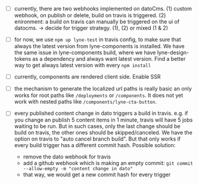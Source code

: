 - [ ] currently, there are two webhooks implemented on datoCms.
  (1) custom webhook, on publish or delete, build on travis is triggered.
  (2) enironment: a build on travis can manually be triggered on the ui of datocms.
  -> decide for trigger strategy. (1), (2) or mixed (1 & 2)

- [ ] for now, we use `npm up lyne-test` in travis config, to make sure that always the latest version from lyne-components is installed. We have the same issue in lyne-components build, where we have lyne-design-tokens as a dependency and always want latest version. Find a better way to get always latest version with every `npm install`

- [ ] currently, components are rendered client side. Enable SSR

- [ ] the mechanism to generate the localized url paths is really basic an only works for root paths like `/deployments` or `/components`. It does not yet work with nested paths like `/components/lyne-cta-button`.

- [ ] every published content change in dato triggers a build in travis. e.g. if you change an publish 5 content items in 1 minute, travis will have 5 jobs waiting to be run. But in such cases, only the last change should be build on travis, the other ones should be skipped/canceled. We have the option on travis to "auto cancel branch build". But that only works if every build trigger has a different commit hash. Possible solution:
  - remove the dato webhook for travis
  - add a github webhook which is making an empty commit: `git commit --allow-empty -m "content change in dato"`
  - that way, we would get a new commit hash for every trigger

